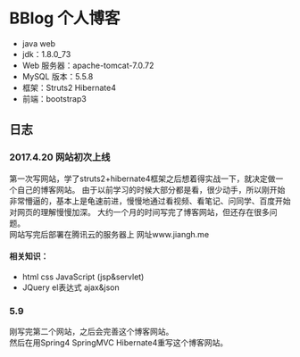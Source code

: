 # BBlog 个人博客
* java web 
* jdk：1.8.0_73
* Web 服务器：apache-tomcat-7.0.72
* MySQL 版本：5.5.8
* 框架：Struts2 Hibernate4
* 前端：bootstrap3


日志
----
### 2017.4.20 网站初次上线
第一次写网站，学了struts2+hibernate4框架之后想着得实战一下，就决定做一个自己的博客网站。
由于以前学习的时候大部分都是看，很少动手，所以刚开始非常懵逼的，基本上是龟速前进，慢慢地通过看视频、看笔记、问同学、百度开始对网页的理解慢慢加深。
大约一个月的时间写完了博客网站，但还存在很多问题。<br>
网站写完后部署在腾讯云的服务器上
网址www.jiangh.me<br>
#### 相关知识：
* html css JavaScript (jsp&servlet)
* JQuery el表达式 ajax&json 


### 5.9
刚写完第二个网站，之后会完善这个博客网站。<br>
然后在用Spring4 SpringMVC Hibernate4重写这个博客网站。

